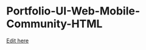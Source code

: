 # Portfolio-UI-Web-Mobile-Community-HTML

[Edit here](https://diy-pwa.dev/~/gh/SerenaAnagbe/serenaanagbe.github.io)
